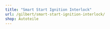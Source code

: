 ```yaml
---
title: "Smart Start Ignition Interlock"
url: /gilbert/smart-start-ignition-interlock/
shop: Autoteile
---
```

